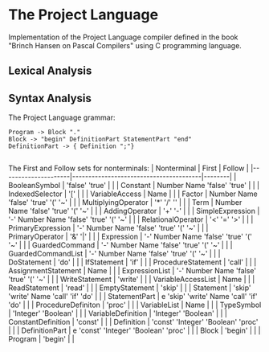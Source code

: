 # The Project Language

Implementation of the Project Language compiler defined in the book "Brinch Hansen on Pascal Compilers" using C programming language.

## Lexical Analysis

## Syntax Analysis

The Project Language grammar:
```
Program -> Block "."
Block -> "begin" DefinitionPart StatementPart "end"
DefinitionPart -> { Definition ";"}
 
```

The First and Follow sets for nonterminals:
| Nonterminal         | First                                  | Follow |
|---------------------|----------------------------------------|--------|
| BooleanSymbol       | 'false' 'true'                         |        |
| Constant            | Number Name 'false' 'true'             |        |
| IndexedSelector     | '\['                                   |        |
| VariableAccess      | Name                                   |        |
| Factor              | Number Name 'false' 'true' '(' '~'     |        |
| MultiplyingOperator | '\*' '/' '\'                           |        |
| Term                | Number Name 'false' 'true' '(' '~'     |        |
| AddingOperator      | '+' '-'                                |        |
| SimpleExpression    | '-' Number Name 'false' 'true' '(' '~' |        |
| RelationalOperator  | '<' '=' '>'                            |        |
| PrimaryExpression   | '-' Number Name 'false' 'true' '(' '~' |        |
| PrimaryOperator     | '&' '\|'                                |        |
| Expression          | '-' Number Name 'false' 'true' '(' '~' |        |
| GuardedCommand      | '-' Number Name 'false' 'true' '(' '~' |        |
| GuardedCommandList  | '-' Number Name 'false' 'true' '(' '~' |        |
| DoStatement         | 'do'                                   |        |
| IfStatement         | 'if'                                   |        |
| ProcedureStatement  | 'call'                                 |        |
| AssignmentStatement | Name                                   |        |
| ExpressionList      | '-' Number Name 'false' 'true' '(' '~' |        |
| WriteStatement      | 'write'                                |        |
| VariableAccessList  | Name                                   |        |
| ReadStatement       | 'read'                                 |        |
| EmptyStatement      | 'skip'                                 |        |
| Statement           | 'skip' 'write' Name 'call' 'if' 'do'   |        |
| StatementPart       | e 'skip' 'write' Name 'call' 'if' 'do' |        |
| ProcedureDefiniton  | 'proc'                                 |        |
| VariableList        | Name                                   |        |
| TypeSymbol          | 'Integer' 'Boolean'                    |        |
| VariableDefinition  | 'Integer' 'Boolean'                    |        |
| ConstantDefinition  | 'const'                                |        |
| Definition          | 'const' 'Integer' 'Boolean' 'proc'     |        |
| DefinitionPart      | e 'const' 'Integer' 'Boolean' 'proc'   |        |
| Block               | 'begin'                                |        |
| Program             | 'begin'                                |        |


